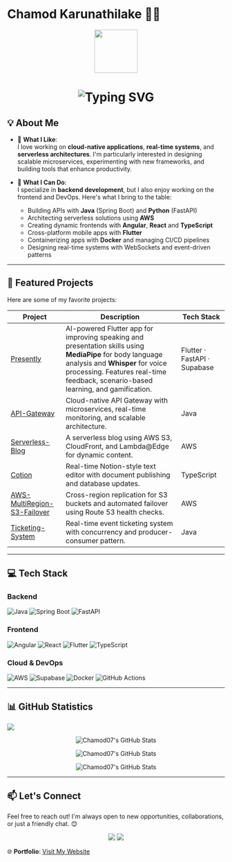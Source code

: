 # Chamod Karunathilake 👨‍💻
<div align="center">
  <img src="https://media.giphy.com/media/M9gbBd9nbDrOTu1Mqx/giphy.gif" width="100"/>
</div>

<div align="center">
  <h1>
    <img src="https://readme-typing-svg.demolab.com?font=JetBrains+Mono&size=26&duration=3000&color=00FFFF&center=true&vCenter=true&lines=Hello+World!+I'm+Chamod;Full-Stack+Developer;Cloud+Enthusiast;Open-Source+Contributor" alt="Typing SVG">
  </h1>
</div>

## 💡 About Me

- 🔭 **What I Like**:  
  I love working on **cloud-native applications**, **real-time systems**, and **serverless architectures**. I'm particularly interested in designing scalable microservices, experimenting with new frameworks, and building tools that enhance productivity.

- 🌱 **What I Can Do**:  
  I specialize in **backend development**, but I also enjoy working on the frontend and DevOps. Here's what I bring to the table:
  - Building APIs with **Java** (Spring Boot) and **Python** (FastAPI)
  - Architecting serverless solutions using **AWS**
  - Creating dynamic frontends with **Angular**, **React** and **TypeScript**
  - Cross-platform mobile apps with **Flutter**
  - Containerizing apps with **Docker** and managing CI/CD pipelines
  - Designing real-time systems with WebSockets and event-driven patterns

---

## 🚀 Featured Projects

Here are some of my favorite projects:

| Project | Description | Tech Stack |
|---------|-------------|------------|
| [Presently](https://github.com/Chamod07/Presently) | AI-powered Flutter app for improving speaking and presentation skills using **MediaPipe** for body language analysis and **Whisper** for voice processing. Features real-time feedback, scenario-based learning, and gamification. | Flutter · FastAPI · Supabase |
| [API-Gateway](https://github.com/Chamod07/API-Gateway) | Cloud-native API Gateway with microservices, real-time monitoring, and scalable architecture. | Java |
| [Serverless-Blog](https://github.com/Chamod07/Serverless-Blog) | A serverless blog using AWS S3, CloudFront, and Lambda@Edge for dynamic content. | AWS |
| [Cotion](https://github.com/Chamod07/Cotion) | Real-time Notion-style text editor with document publishing and database updates. | TypeScript |
| [AWS-MultiRegion-S3-Failover](https://github.com/Chamod07/AWS-MultiRegion-S3-Failover) | Cross-region replication for S3 buckets and automated failover using Route 53 health checks. | AWS |
| [Ticketing-System](https://github.com/Chamod07/Ticketing-System) | Real-time event ticketing system with concurrency and producer-consumer pattern. | Java |
---

## 💻 Tech Stack

### Backend
![Java](https://img.shields.io/badge/-Java-007396?logo=java&logoColor=white)
![Spring Boot](https://img.shields.io/badge/-Spring_Boot-6DB33F?logo=spring&logoColor=white)
![FastAPI](https://img.shields.io/badge/-FastAPI-009688?logo=fastapi&logoColor=white)

### Frontend
![Angular](https://img.shields.io/badge/-Angular-DD0031?logo=angular&logoColor=white)
![React](https://img.shields.io/badge/-React-02769B?logo=react&logoColor=white)
![Flutter](https://img.shields.io/badge/-Flutter-02569B?logo=flutter&logoColor=white)
![TypeScript](https://img.shields.io/badge/-TypeScript-3178C6?logo=typescript&logoColor=white)

### Cloud & DevOps
![AWS](https://img.shields.io/badge/-AWS-232F3E?logo=amazon-aws&logoColor=white)
![Supabase](https://img.shields.io/badge/-Supabase-3ECF8E?logo=supabase&logoColor=white)
![Docker](https://img.shields.io/badge/-Docker-2496ED?logo=docker&logoColor=white)
![GitHub Actions](https://img.shields.io/badge/-GitHub_Actions-2088FF?logo=github-actions&logoColor=white)

---

## 📊 GitHub Statistics

<img src="https://komarev.com/ghpvc/?username=Chamod07&color=FF0000&label=Number+of+legends+reached:&style=flat"/>

<p align="center">
  <img src="https://github-readme-stats.vercel.app/api?username=Chamod07&theme=tokyonight&show_icons=true&hide_border=false&count_private=true" alt="Chamod07's GitHub Stats" />
</p>

<p align="center">
  <img src="https://streak-stats.demolab.com?user=Chamod07&theme=radical&hide_border=false" alt="Chamod07's GitHub Stats" />
</p>

<p align="center">
  <img src="https://github-readme-stats.vercel.app/api/top-langs/?username=Chamod07&theme=dark&show_icons=true&hide_border=false&layout=compact" alt="Chamod07's GitHub Stats" />
</p>

---

## 📫 Let's Connect

Feel free to reach out! I'm always open to new opportunities, collaborations, or just a friendly chat. 😊  

<div align="center">
  <a href="mailto:chamodkarunathilake@gmail.com"><img src="https://img.shields.io/badge/Gmail-D14836?style=for-the-badge&logo=gmail&logoColor=white"></a>
  <a href="https://linkedin.com/in/chamod-karunathilake"><img src="https://img.shields.io/badge/LinkedIn-0077B5?style=for-the-badge&logo=linkedin&logoColor=white"></a>
</div>


🌐 **Portfolio**: [Visit My Website](https://www.chamod.codes/)

